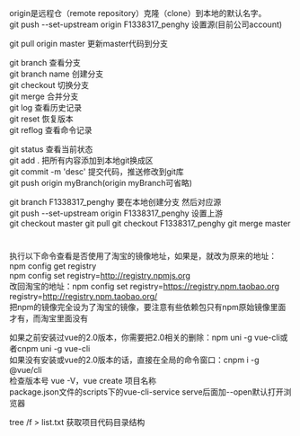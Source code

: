 origin是远程仓（remote repository）克隆（clone）到本地的默认名字。  
git push --set-upstream origin F1338317_penghy	设置源(目前公司account)  

git pull origin master	更新master代码到分支  

git branch       查看分支  
git branch name  创建分支  
git checkout     切换分支  
git merge 		 合并分支  
git log			 查看历史记录  
git reset		 恢复版本  
git reflog		 查看命令记录  

git status		 查看当前状态  
git add .		 把所有内容添加到本地git换成区  
git commit -m 'desc'	提交代码，推送修改到git库  
git push origin myBranch(origin myBranch可省略)  

git branch F1338317_penghy		要在本地创建分支  然后对应源  
git push --set-upstream origin F1338317_penghy		设置上游  
git checkout master		git pull	git checkout F1338317_penghy	git merge master  
# 
执行以下命令查看是否使用了淘宝的镜像地址，如果是，就改为原来的地址：  
npm config get registry  
npm config set registry=http://registry.npmjs.org  
改回淘宝的地址：npm config set registry=https://registry.npm.taobao.org   registry=http://registry.npm.taobao.org/  
把npm的镜像完全设为了淘宝的镜像，要注意有些依赖包只有npm原始镜像里面才有，而淘宝里面没有  

如果之前安装过vue的2.0版本，你需要把2.0相关的删除：npm uni -g vue-cli或者cnpm uni -g vue-cli  
如果没有安装或vue的2.0版本的话，直接在全局的命令窗口：cnpm i -g @vue/cli  
检查版本号	vue -V，vue create 项目名称  
package.json文件的scripts下的vue-cli-service serve后面加--open默认打开浏览器


tree /f > list.txt 获取项目代码目录结构
